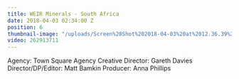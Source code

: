 ```yaml
---
title: WEIR Minerals - South Africa
date: 2018-04-03 02:34:00 Z
position: 6
thumbnail-image: "/uploads/Screen%20Shot%202018-04-03%20at%2012.36.39%20pm.png"
video: 262913711
---
```


Agency: Town Square Agency
Creative Director: Gareth Davies
Director/DP/Editor: Matt Bamkin
Producer: Anna Phillips